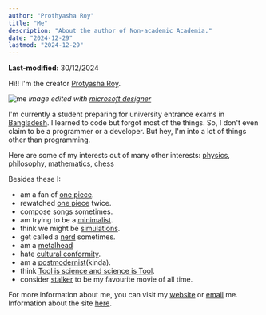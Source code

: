 ```yaml
---
author: "Prothyasha Roy"
title: "Me"
description: "About the author of Non-academic Academia."
date: "2024-12-29"
lastmod: "2024-12-29"
---
```


**Last-modified:** 30/12/2024

Hi!! I'm the creator [Protyasha Roy](https://protyasharoy.netlify.app).

![me](/images/me/me-rocketto.png)
*image edited with [microsoft designer](https://designer.microsoft.com/)*

I'm currently a student preparing for university entrance exams in [Bangladesh](https://en.wikipedia.org/wiki/Bangladesh). I learned to code but forgot most of the things. So, I don't even claim to be a programmer or a developer. But hey, I'm into a lot of things other than programming.

Here are some of my interests out of many other interests: [physics](https://en.wikipedia.org/wiki/Physics#:~:text=Physics%20is%20the%20scientific%20study,physics%20is%20called%20a%20physicist.), [philosophy](https://en.wikipedia.org/wiki/Philosophy), [mathematics](https://en.wikipedia.org/wiki/Mathematics), [chess](https://en.wikipedia.org/wiki/Chess)

Besides these I:
- am a fan of [one piece](https://en.wikipedia.org/wiki/One_Piece).
- rewatched [one piece](https://en.wikipedia.org/wiki/One_Piece) twice.
- compose [songs](https://on.soundcloud.com/RoBG1FKdRYwiBiA28) sometimes.
- am trying to be a [minimalist](https://en.wikipedia.org/wiki/Minimalism).
- think we might be [simulations](https://en.wikipedia.org/wiki/Simulation_hypothesis).
- get called a [nerd](https://en.wikipedia.org/wiki/Nerd) sometimes.
- am a [metalhead](https://en.wikipedia.org/wiki/Metalhead)
- hate [cultural conformity](https://helpfulprofessor.com/conformity-examples/).
- am a [postmodernist](https://en.wikipedia.org/wiki/Postmodernism)(kinda).
- think [Tool is science and science is Tool](https://youtu.be/EShM-EOAlj4). 
- consider [stalker](https://en.wikipedia.org/wiki/Stalker_(1979_film)) to be my favourite movie of all time.

For more information about me, you can visit my [website](https://protyasharoy.netlify.app) or [email](mailto:protyasharoy369@gmail.com) me. Information about the site [here](/about).